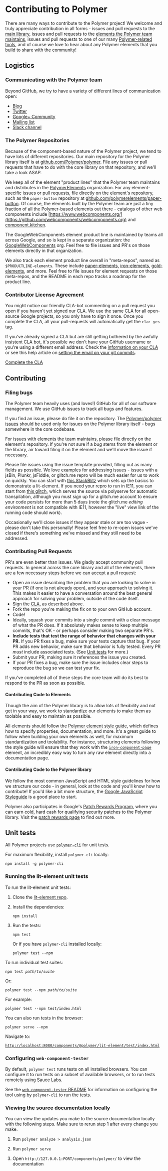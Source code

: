 # Contributing to Polymer

There are many ways to contribute to the Polymer project! We welcome and truly appreciate contribution in all forms - issues and pull requests to the [main library](https://github.com/polymer/polymer), issues and pull requests to the [elements the Polymer team maintains](https://github.com/polymerelements), issues and pull requests to one of our many [Polymer-related tools](https://github.com/polymer), and of course we love to hear about any Polymer elements that you build to share with the community!

## Logistics

### Communicating with the Polymer team

Beyond GitHub, we try to have a variety of different lines of communication open:

* [Blog](https://blog.polymer-project.org/)
* [Twitter](https://twitter.com/polymer)
* [Google+ Community](https://plus.sandbox.google.com/u/0/communities/115626364525706131031?cfem=1)
* [Mailing list](https://groups.google.com/forum/#!forum/polymer-dev)
* [Slack channel](https://bit.ly/polymerslack)

### The Polymer Repositories

Because of the component-based nature of the Polymer project, we tend to have lots of different repositories. Our main repository for the Polymer library itself is at [github.com/Polymer/polymer](https://github.com/polymer/polymer). File any issues or pull requests that have to do with the core library on that repository, and we'll take a look ASAP.

We keep all of the element "product lines" that the Polymer team maintains and distributes in the [PolymerElements](https://github.com/polymerelements) organization. For any element-specific issues or pull requests, file directly on the element's repository, such as the `paper-button` repository at [github.com/polymerelements/paper-button](https://github.com/polymerelements/paper-button). Of course, the elements built by the Polymer team are just a tiny fraction of all the Polymer-based elements out there - catalogs of other web components include [https://www.webcomponents.org/](https://github.com/webcomponents/webcomponents.org) and [component.kitchen](https://component.kitchen).

The GoogleWebComponents element product line is maintained by teams all across Google, and so is kept in a separate organization: the [GoogleWebComponents](https://github.com/googlewebcomponents) org. Feel free to file issues and PR's on those elements directly in that organization.

We also track each element product line overall in "meta-repos", named as `$PRODUCTLINE-elements`. These include [paper-elements](https://github.com/polymerelements/paper-elements), [iron-elements](https://github.com/polymerelements/iron-elements), [gold-elements](https://github.com/polymerelements/gold-elements), and more. Feel free to file issues for element requests on those meta-repos, and the README in each repo tracks a roadmap for the product line.

### Contributor License Agreement

You might notice our friendly CLA-bot commenting on a pull request you open if you haven't yet signed our CLA. We use the same CLA for all open-source Google projects, so you only have to sign it once. Once you complete the CLA, all your pull-requests will automatically get the `cla: yes` tag.

If you've already signed a CLA but are still getting bothered by the awfully insistent CLA bot, it's possible we don't have your GitHub username or you're using a different email address. Check the [information on your CLA](https://cla.developers.google.com/clas) or see this help article on [setting the email on your git commits](https://help.github.com/articles/setting-your-email-in-git/).

[Complete the CLA](https://cla.developers.google.com/clas)

## Contributing

### Filing bugs

The Polymer team heavily uses (and loves!) GitHub for all of our software management. We use GitHub issues to track all bugs and features.

If you find an issue, please do file it on the repository. The [Polymer/polymer issues](https://github.com/polymer/polymer/issues) should be used only for issues on the Polymer library itself - bugs somewhere in the core codebase.

For issues with elements the team maintains, please file directly on the element's repository. If you're not sure if a bug stems from the element or the library, air toward filing it on the element and we'll move the issue if necessary.

Please file issues using the issue template provided, filling out as many fields as possible. We love examples for addressing issues - issues with a jsBin, Plunkr, jsFiddle, or glitch.me repro will be much easier for us to work on quickly. You can start with [this StackBlitz](https://stackblitz.com/edit/lit-element-example?file=index.js) which sets up the basics to demonstrate a lit-element.  If you need your repro to run in IE11, you can start from [this glitch](https://glitch.com/edit/#!/hello-lit-element?path=index.html:1:0), which serves the source via polyserve for automatic transpilation, although you must sign up for a glitch.me account to ensure your code persists for more than 5 days (note the glitch.me _editing environment_ is not compatible with IE11, however the "live" view link of the running code should work).

Occasionally we'll close issues if they appear stale or are too vague - please don't take this personally! Please feel free to re-open issues we've closed if there's something we've missed and they still need to be addressed.

### Contributing Pull Requests

PR's are even better than issues. We gladly accept community pull requests. In general across the core library and all of the elements, there are a few necessary steps before we can accept a pull request:

- Open an issue describing the problem that you are looking to solve in your PR (if one is not already open), and your approach to solving it. This makes it easier to have a conversation around the best general approach for solving your problem, outside of the code itself.
- Sign the [CLA](https://cla.developers.google.com/clas), as described above.
- Fork the repo you're making the fix on to your own GitHub account.
- Code!
- Ideally, squash your commits into a single commit with a clear message of what the PR does. If it absolutely makes sense to keep multiple commits, that's OK - or perhaps consider making two separate PR's.
- **Include tests that test the range of behavior that changes with your PR.** If you PR fixes a bug, make sure your tests capture that bug. If your PR adds new behavior, make sure that behavior is fully tested. Every PR *must* include associated tests. (See [Unit tests](#unit-tests) for more.)
- Submit your PR, making sure it references the issue you created.
- If your PR fixes a bug, make sure the issue includes clear steps to reproduce the bug so we can test your fix.

If you've completed all of these steps the core team will do its best to respond to the PR as soon as possible.

#### Contributing Code to Elements

Though the aim of the Polymer library is to allow lots of flexibility and not get in your way, we work to standardize our elements to make them as toolable and easy to maintain as possible.

All elements should follow the [Polymer element style guide](https://www.polymer-project.org/3.0/docs/tools/documentation), which defines how to specify properties, documentation, and more. It's a great guide to follow when building your own elements as well, for maximum standardization and toolability. For instance, structuring elements following the style guide will ensure that they work with the [`iron-component-page`](https://github.com/polymerelements/iron-component-page) element, an incredibly easy way to turn any raw element directly into a documentation page.

#### Contributing Code to the Polymer library

We follow the most common JavaScript and HTML style guidelines for how we structure our code - in general, look at the code and you'll know how to contribute! If you'd like a bit more structure, the [Google JavaScript Styleguide](https://google.github.io/styleguide/javascriptguide.xml) is a good place to start.

Polymer also participates in Google's [Patch Rewards Program](https://www.google.com/about/appsecurity/patch-rewards/), where you can earn cold, hard cash for qualifying security patches to the Polymer library. Visit the [patch rewards page](https://www.google.com/about/appsecurity/patch-rewards/) to find out more.

## Unit tests

All Polymer projects use [`polymer-cli`](https://github.com/Polymer/tools/tree/master/packages/cli) for unit tests.

For maximum flexibility, install `polymer-cli` locally:

    npm install -g polymer-cli

### Running the lit-element unit tests

To run the lit-element unit tests:

1.  Clone the [lit-element repo](https://github.com/polymer/lit-element).

2.  Install the dependencies:

		npm install

3.  Run the tests:

		npm test

    Or if you have `polymer-cli` installed locally:

		polymer test --npm

To run individual test suites:

<code>npm test <var>path/to/suite</var></code>

Or:

<code>polymer test --npm <var>path/to/suite</var></code>

For example:

	polymer test --npm test/index.html

You can also run tests in the browser:

	polymer serve --npm

Navigate to:

[`http://localhost:8080/components/@polymer/lit-element/test/index.html`](http://localhost:8080/components/@polymer/lit-element/test/index.html)

### Configuring `web-component-tester`

By default, `polymer test` runs tests on all installed browsers. You can configure it
to run tests on a subset of available browsers, or to run tests remotely using Sauce Labs.

See the [`web-component-tester` README](https://github.com/Polymer/tools/tree/master/packages/web-component-tester) for
information on configuring the tool using by `polymer-cli` to run the tests.

### Viewing the source documentation locally

You can view the updates you make to the source documentation locally with the following steps.
Make sure to rerun step 1 after every change you make.

1. Run `polymer analyze > analysis.json`

1. Run `polymer serve`

1. Open `http://127.0.0.1:PORT/components/polymer/` to view the documentation
